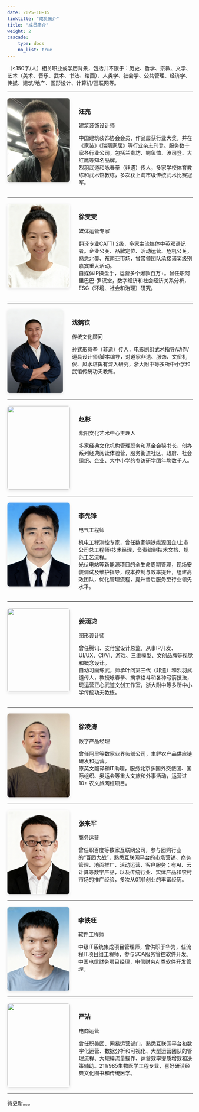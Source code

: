 ```yaml
---
date: 2025-10-15
linktitle: "成员简介"
title: "成员简介"
weight: 2
cascade:
    type: docs
    no_list: true
---
```


（<150字/人）相关职业或学历背景，包括并不限于：历史、哲学、宗教、文学、艺术（美术、音乐、武术、书法、绘画）、人类学、社会学、公共管理、经济学、传媒、建筑/地产、图形设计、计算机/互联网等。


---
<div style="display: flex; align-items: flex-start; gap: 1.5rem; margin: 1.2em 0;"><img src="/images/wangliang.jpg" width="170" height="227" style="border-radius:6px; box-shadow:0 3px 8px rgba(0,0,0,0.1);"><div>

### 汪亮

建筑装饰设计师

中国建筑装饰协会会员，作品屡获行业大奖，并在《家装》《瑞丽家居》等行业杂志刊登。服务数十家各行业公司，包括兰贵坊、鳄鱼恤、波司登、大红鹰等知名品牌。  
烈羽武道和咏春拳（非遗）传人，多家学校体育教练和武术馆教练，多次获上海市级传统武术比赛冠军。
</div>
</div>

---

<div style="display: flex; align-items: flex-start; gap: 1.5rem; margin: 1.2em 0;"><img src="/images/xuwenwen.png" width="170" height="227" style="border-radius:6px; box-shadow:0 3px 8px rgba(0,0,0,0.1);"><div>

### 徐雯雯
媒体运营专家

翻译专业CATTI 2级，多家主流媒体中英双语记者。企业公关、品牌定位、活动运营、危机公关，熟悉北美、东南亚市场，曾带领团队承接诺奖级别嘉宾重大活动。  
自媒体IP操盘手，运营多个爆款百万+。曾任职阿里巴巴-罗汉堂，数字经济和社会经济关系分析，ESG（环境、社会和治理）研究。

</div>
</div>

---

<div style="display: flex; align-items: flex-start; gap: 1.5rem; margin: 1.2em 0;"><img src="/images/shenheqin.jpg" width="170" height="227" style="border-radius:6px; box-shadow:0 3px 8px rgba(0,0,0,0.1);">

<div>

### 沈鹤钦

传统文化顾问

孙式形意拳（非遗）传人，电影剧组武术指导/动作/道具设计师/脚本编导，对道家非遗、服饰、文俗礼仪、风水堪舆有深入研究，浙大附中等多所中小学和武馆传统功夫教练。

</div>
</div>

---

<div style="display: flex; align-items: flex-start; gap: 1.5rem; margin: 1.2em 0;"><img src="/images/zhaobin.jpg" width="170" height="227" style="border-radius:6px; box-shadow:0 3px 8px rgba(0,0,0,0.1);">

<div>

### 赵彬
 
紫阳文化艺术中心主理人 

多家经典文化机构管理职务和基金会秘书长，创办系列经典阅读体验营，服务街道社区、政府、社会组织、企业、大中小学的参访研学团年均数千人。


</div>
</div>

---
<div style="display: flex; align-items: flex-start; gap: 1.5rem; margin: 1.2em 0;"><img src="/images/lixianfeng.png" width="170" height="227" style="border-radius:6px; box-shadow:0 3px 8px rgba(0,0,0,0.1);">
<div>

### 李先锋
电气工程师  

机电工程测控专家，曾任数家钢铁能源国企/上市公司总工程师/技术经理，负责编制技术文档、规范工艺流程。    
光伏电站等新能源项目的全生命周期管理，现场安装调试及维护指导，成本控制与效率提升，组建高效团队，优化管理流程，提升售后服务至行业领先水平。
</div>
</div>

---
<div style="display: flex; align-items: flex-start; gap: 1.5rem; margin: 1.2em 0;"><img src="/images/hanlong.jpg" width="170" height="227" style="border-radius:6px; box-shadow:0 3px 8px rgba(0,0,0,0.1);">
<div>


### 姜涵泷
图形设计师  

曾任腾讯、支付宝设计总监，从事IP开发、UI/UX、CI/VI、游戏、三维模型、文创品牌等视觉和概念设计。  
自幼习画练武，师承叶问第三代（非遗）和烈羽武道传人，教授咏春拳、擒拿格斗和各种弓箭技法，现运营正心武道文创工作室，浙大附中等多所中小学传统功夫教练。

</div>
</div>

---

<div style="display: flex; align-items: flex-start; gap: 1.5rem; margin: 1.2em 0;"><img src="/images/atom1.jpg" width="170" height="227" style="border-radius:6px; box-shadow:0 3px 8px rgba(0,0,0,0.1);">

<div>

### 徐凌涛
数字产品经理

曾任阿里等数家业界头部公司，生鲜农产品供应链研发和运营。     
原英文翻译和IT助理，服务北京多国外交使团、国际组织、奥运会等重大文旅和外事活动，运营过10+ 农文旅网红项目。

</div>
</div>

---
<div style="display: flex; align-items: flex-start; gap: 1.5rem; margin: 1.2em 0;"><img src="/images/zhanglaijun.png" width="170" height="227" style="border-radius:6px; box-shadow:0 3px 8px rgba(0,0,0,0.1);"><div>

### 张来军
商务运营

曾任职百度等数家互联网公司，参与团购行业的“百团大战”，熟悉互联网平台的市场营销、商务管理、地面推广、活动运营、客户服务；有AI、云计算等数字产品，以及传统行业、实体产品和农村市场的推广经验，多次从0到1创业的丰富经历。
</div>
</div>

---
<div style="display: flex; align-items: flex-start; gap: 1.5rem; margin: 1.2em 0;"><img src="/images/litiewang.png" width="170" height="227" style="border-radius:6px; box-shadow:0 3px 8px rgba(0,0,0,0.1);"><div>

### 李铁旺
软件工程师

中级IT系统集成项目管理师，曾供职于华为，任流程IT项目组工程师，参与SOA服务管控软件开发。中国电信财务项目经理，电信财务AI类软件开发管理。
</div>
</div>

---
<div style="display: flex; align-items: flex-start; gap: 1.5rem; margin: 1.2em 0;"><img src="/images/yanjie.jpg" width="170" height="227" style="border-radius:6px; box-shadow:0 3px 8px rgba(0,0,0,0.1);"><div>

### 严洁
电商运营

曾任职美团、网易运营部门，熟悉互联网平台和数字化运营、数据分析和可视化、大型运营团队的管理流程、大规模流量操作、运营效率提质增效和决策辅助。211/985生物医学工程专业，喜好研读经典文化图书和传统医学。
</div>
</div>

---

待更新。。。
